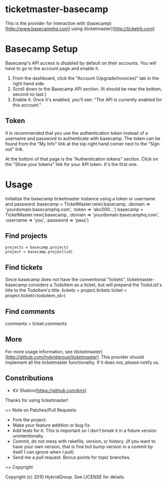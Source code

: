 # ticketmaster-basecamp

This is the provider for interaction with (basecamp)[http://www.basecamphq.com] using (ticketmaster)[http://ticketrb.com]

# Basecamp Setup

Basecamp's API access is disabled by default on their accounts. You will have to go to the account page and enable it.

1. From the dashboard, click the "Account (Upgrade/Invoices)" tab in the right hand side.
2. Scroll down to the Basecamp API section. (It should be near the bottom, second-to-last.)
3. Enable it. Once it's enabled, you'll see: "The API is currently enabled for this account."

## Token

It is recommended that you use the authentication token instead of a username and password to authenticate with basecamp. The token can be found from the "My Info" link at the top right hand corner next to the "Sign out" link.

At the bottom of that page is the "Authentication tokens" section. Click on the "Show your tokens" link for your API token. It's the first one.

# Usage

Initialize the basecamp ticketmaster instance using a token or username and password:
    basecamp = TicketMaster.new(:basecamp, :domain => 'yourdomain.basecamphq.com', :token => 'abc000...')
    basecamp = TicketMaster.new(:basecamp, :domain => 'yourdomain.basecamphq.com', :username => 'you', :password => 'pass')

## Find projects

    projects = basecamp.projects
    project = basecamp.project(id)

## Find tickets

Since basecamp does not have the conventional "tickets", ticketmaster-basecamp considers a TodoItem as a ticket, but will prepend the TodoList's title to the TodoItem's title.
    tickets = project.tickets
    ticket = project.ticket(<todoitem_id>)

## Find comments

   comments = ticket.comments

## More

For more usage information, see (ticketmaster)[http://github.com/hybridgroup/ticketmaster]. This provider should implement all the ticketmaster functionality. If it does not, please notify us.

## Constributions

* Kir Shatrov[https://github.com/kirs]

Thanks for using ticketmaster!

== Note on Patches/Pull Requests
 
* Fork the project.
* Make your feature addition or bug fix.
* Add tests for it. This is important so I don't break it in a
  future version unintentionally.
* Commit, do not mess with rakefile, version, or history.
  (if you want to have your own version, that is fine but bump version in a commit by itself I can ignore when I pull)
* Send me a pull request. Bonus points for topic branches.

== Copyright

Copyright (c) 2010 HybridGroup. See LICENSE for details.
